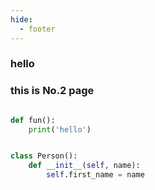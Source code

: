 ```yaml
---
hide:
  - footer
---
```


### hello 

### this is No.2 page 

```python

def fun():
    print('hello')


class Person():
    def __init__(self, name):
        self.first_name = name
```